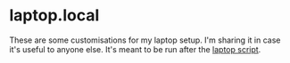 # laptop.local

These are some customisations for my laptop setup. I'm sharing it in case it's useful to anyone else. It's meant to be run after the [laptop script].

[laptop script]: https://github.com/thoughtbot/laptop

